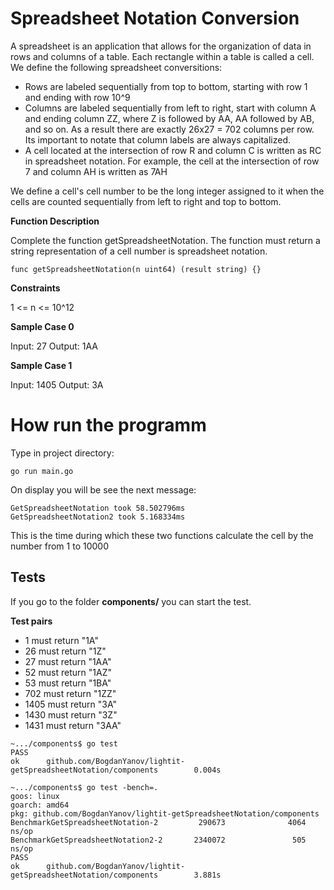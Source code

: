 # Spreadsheet Notation Conversion

A spreadsheet is an application that allows for the organization of data in rows and columns of a table. Each rectangle within a table is called a cell. We define the following spreadsheet conversitions:
- Rows are labeled sequentially from top to bottom, starting with row 1 and ending with row 10^9
- Columns are labeled sequentially from left to right, start with column A and ending column ZZ, where Z is followed by AA, AA followed by AB, and so on. As a result there are exactly 26x27 = 702 columns per row. Its important to notate that column labels are always capitalized.
- A cell located at the intersection of row R and column C is written as RC in spreadsheet notation. For example, the cell at the intersection of row 7 and column AH is written as 7AH

We define a cell's cell number to be the long integer assigned to it when the cells are counted sequentially from left to right and top to bottom.

**Function Description**

Complete the function getSpreadsheetNotation. The function must return a string representation of a cell number is spreadsheet notation.

```
func getSpreadsheetNotation(n uint64) (result string) {}
```

**Constraints**

1 <= n <= 10^12

**Sample Case 0**

Input: 27
Output: 1AA

**Sample Case 1**

Input: 1405
Output: 3A

# How run the programm

Type in project directory:
```
go run main.go
```
On display you will be see the next message:
```
GetSpreadsheetNotation took 58.502796ms
GetSpreadsheetNotation2 took 5.168334ms
```
This is the time during which these two functions calculate the cell by the number from 1 to 10000

## Tests

If you go to the folder **components/** you can start the test. 

**Test pairs**

- 1 must return "1A"
- 26 must return "1Z"
- 27 must return "1AA"
- 52 must return "1AZ"
- 53 must return "1BA"
- 702 must return "1ZZ"
- 1405 must return "3A"
- 1430 must return "3Z"
- 1431 must return "3AA"

```
~.../components$ go test
PASS
ok      github.com/BogdanYanov/lightit-getSpreadsheetNotation/components        0.004s
```

```
~.../components$ go test -bench=.
goos: linux
goarch: amd64
pkg: github.com/BogdanYanov/lightit-getSpreadsheetNotation/components
BenchmarkGetSpreadsheetNotation-2         290673              4064 ns/op
BenchmarkGetSpreadsheetNotation2-2       2340072               505 ns/op
PASS
ok      github.com/BogdanYanov/lightit-getSpreadsheetNotation/components        3.881s
```
